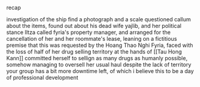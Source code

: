 recap

investigation of the ship
find a photograph and a scale
questioned callum about the items, found out about his dead wife yajlib, and her political stance
Iltza called fyria's property manager, and arranged for the cancellation of her and her roommate's lease, leaning on a fictitious premise that this was requested by the Hoang Thao Nghi
Fyria, faced with the loss of half of her drug selling territory at the hands of [[Tau Hong Kann]] committed herself to sellign as many drugs as humanly possible, somehow managing to oversell her usual haul despite the lack of territory
your group has a bit more downtime left, of which i believe this to be a day of professional development
